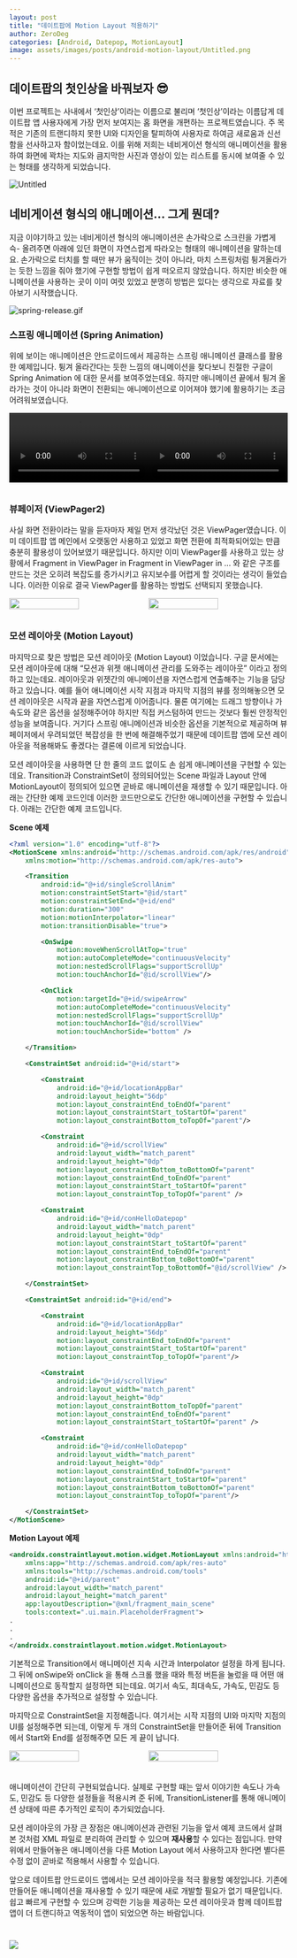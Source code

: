 ```yaml
---
layout: post
title: "데이트팝에 Motion Layout 적용하기"
author: ZeroDeg
categories: [Android, Datepop, MotionLayout]
image: assets/images/posts/android-motion-layout/Untitled.png
---
```


## 데이트팝의 **첫인상을 바꿔보자** 😎

이번 프로젝트는 사내에서 ‘첫인상’이라는 이름으로 불리며 ‘첫인상’이라는 이름답게 데이트팝 앱 사용자에게 가장 먼저 보여지는 홈 화면을 개편하는 프로젝트였습니다. 주 목적은 기존의 트랜디하지 못한 UI와 디자인을 탈피하여 사용자로 하여금 새로움과 신선함을 선사하고자 함이었는데요. 이를 위해 저희는 네비게이션 형식의 애니메이션을 활용하여 화면에 꽉차는 지도와 큼지막한 사진과 영상이 있는 리스트를 동시에 보여줄 수 있는 형태를 생각하게 되었습니다.

![Untitled](/assets/images/posts/android-motion-layout/Untitled.png)

## 네비게이션 형식의 애니메이션… 그게 뭔데?

지금 이야기하고 있는 네비게이션 형식의 애니메이션은 손가락으로 스크린을 가볍게 슥- 올려주면 아래에 있던 화면이 자연스럽게 따라오는 형태의 애니메이션을 말하는데요. 손가락으로 터치를 할 때만 뷰가 움직이는 것이 아니라, 마치 스프링처럼 튕겨올라가는 듯한 느낌을 줘야 했기에 구현할 방법이 쉽게 떠오르지 않았습니다. 하지만 비슷한 애니메이션을 사용하는 곳이 이미 여럿 있었고 분명히 방법은 있다는 생각으로 자료를 찾아보기 시작했습니다.

![spring-release.gif](/assets/images/posts/android-motion-layout/spring-release.gif)

### 스프링 애니메이션 (Spring Animation)

위에 보이는 애니메이션은 안드로이드에서 제공하는 스프링 애니메이션 클래스를 활용한 예제입니다. 튕겨 올라간다는 듯한 느낌의 애니메이션을 찾다보니 친절한 구글이 Spring Animation 에 대한 문서를 보여주었는데요. 하지만 애니메이션 끝에서 튕겨 올라가는 것이 아니라 화면이 전환되는 애니메이션으로 이어져야 했기에 활용하기는 조금 어려워보였습니다.

<div style="display: flex; margin-bottom: 35px;">
<video controls width="50%">
    <source src="/assets/images/posts/android-motion-layout/anim_page_transformer_zoomout.mp4" type="video/mp4">
</video>

<video controls width="50%">
    <source src="/assets/images/posts/android-motion-layout/anim_page_transformer_zoomout%201.mp4" type="video/mp4">
</video>
</div>

### 뷰페이저 (ViewPager2)

사실 화면 전환이라는 말을 듣자마자 제일 먼저 생각났던 것은 ViewPager였습니다. 이미 데이트팝 앱 메인에서 오랫동안 사용하고 있었고 화면 전환에 최적화되어있는 만큼 충분히 활용성이 있어보였기 때문입니다. 하지만 이미 ViewPager를 사용하고 있는 상황에서 Fragment in ViewPager in Fragment in ViewPager in … 와 같은 구조를 만드는 것은 오히려 복잡도를 증가시키고 유지보수를 어렵게 할 것이라는 생각이 들었습니다. 이러한 이유로 결국 ViewPager를 활용하는 방법도 선택되지 못했습니다.

<div style="display: flex;margin-bottom:35px;">
    <img width="50%" src="/assets/images/posts/android-motion-layout/youtube-motion.gif" />
    <img width="50%" src="/assets/images/posts/android-motion-layout/fragment-transition-1.gif" />
</div>

### 모션 레이아웃 (Motion Layout)

마지막으로 찾은 방법은 모션 레이아웃 (Motion Layout) 이었습니다. 구글 문서에는 모션 레이아웃에 대해 “모션과 위젯 애니메이션 관리를 도와주는 레이아웃” 이라고 정의하고 있는데요. 레이아웃과 위젯간의 애니메이션을 자연스럽게 연출해주는 기능을 담당하고 있습니다. 예를 들어 애니메이션 시작 지점과 마지막 지점의 뷰를 정의해놓으면 모션 레이아웃은 시작과 끝을 자연스럽게 이어줍니다. 물론 여기에는 드래그 방향이나 가속도와 같은 옵션을 설정해주어야 하지만 직접 커스텀하여 만드는 것보다 훨씬 안정적인 성능을 보여줍니다. 거기다 스프링 애니메이션과 비슷한 옵션을 기본적으로 제공하며 뷰페이저에서 우려되었던 복잡성을 한 번에 해결해주었기 때문에 데이트팝 앱에 모션 레이아웃을 적용해봐도 좋겠다는 결론에 이르게 되었습니다.

모션 레이아웃을 사용하면 단 한 줄의 코드 없이도 손 쉽게 애니메이션을 구현할 수 있는데요. Transition과 ConstraintSet이 정의되어있는 Scene 파일과 Layout 안에 MotionLayout이 정의되어 있으면 곧바로 애니메이션을 재생할 수 있기 때문입니다. 아래는 간단한 예제 코드인데 이러한 코드만으로도 간단한 애니메이션을 구현할 수 있습니다. 아래는 간단한 예제 코드입니다.

**Scene 예제**

```xml
<?xml version="1.0" encoding="utf-8"?>
<MotionScene xmlns:android="http://schemas.android.com/apk/res/android"
    xmlns:motion="http://schemas.android.com/apk/res-auto">

    <Transition
        android:id="@+id/singleScrollAnim"
        motion:constraintSetStart="@id/start"
        motion:constraintSetEnd="@+id/end"
        motion:duration="300"
        motion:motionInterpolator="linear"
        motion:transitionDisable="true">

        <OnSwipe
            motion:moveWhenScrollAtTop="true"
            motion:autoCompleteMode="continuousVelocity"
            motion:nestedScrollFlags="supportScrollUp"
            motion:touchAnchorId="@id/scrollView"/>

        <OnClick
            motion:targetId="@+id/swipeArrow"
            motion:autoCompleteMode="continuousVelocity"
            motion:nestedScrollFlags="supportScrollUp"
            motion:touchAnchorId="@id/scrollView"
            motion:touchAnchorSide="bottom" />

    </Transition>

    <ConstraintSet android:id="@+id/start">

        <Constraint
            android:id="@+id/locationAppBar"
            android:layout_height="56dp"
            motion:layout_constraintEnd_toEndOf="parent"
            motion:layout_constraintStart_toStartOf="parent"
            motion:layout_constraintBottom_toTopOf="parent"/>

        <Constraint
            android:id="@+id/scrollView"
            android:layout_width="match_parent"
            android:layout_height="0dp"
            motion:layout_constraintBottom_toBottomOf="parent"
            motion:layout_constraintEnd_toEndOf="parent"
            motion:layout_constraintStart_toStartOf="parent"
            motion:layout_constraintTop_toTopOf="parent" />

        <Constraint
            android:id="@+id/conHelloDatepop"
            android:layout_width="match_parent"
            android:layout_height="0dp"
            motion:layout_constraintStart_toStartOf="parent"
            motion:layout_constraintEnd_toEndOf="parent"
            motion:layout_constraintBottom_toBottomOf="parent"
            motion:layout_constraintTop_toBottomOf="@id/scrollView" />

    </ConstraintSet>

    <ConstraintSet android:id="@+id/end">

        <Constraint
            android:id="@+id/locationAppBar"
            android:layout_height="56dp"
            motion:layout_constraintEnd_toEndOf="parent"
            motion:layout_constraintStart_toStartOf="parent"
            motion:layout_constraintTop_toTopOf="parent"/>

        <Constraint
            android:id="@+id/scrollView"
            android:layout_width="match_parent"
            android:layout_height="0dp"
            motion:layout_constraintBottom_toTopOf="parent"
            motion:layout_constraintEnd_toEndOf="parent"
            motion:layout_constraintStart_toStartOf="parent" />

        <Constraint
            android:id="@+id/conHelloDatepop"
            android:layout_width="match_parent"
            android:layout_height="0dp"
            motion:layout_constraintEnd_toEndOf="parent"
            motion:layout_constraintStart_toStartOf="parent"
            motion:layout_constraintBottom_toBottomOf="parent"
            motion:layout_constraintTop_toTopOf="parent"/>

    </ConstraintSet>
</MotionScene>
```

**Motion Layout 예제**

```xml
<androidx.constraintlayout.motion.widget.MotionLayout xmlns:android="http://schemas.android.com/apk/res/android"
    xmlns:app="http://schemas.android.com/apk/res-auto"
    xmlns:tools="http://schemas.android.com/tools"
    android:id="@+id/parent"
    android:layout_width="match_parent"
    android:layout_height="match_parent"
    app:layoutDescription="@xml/fragment_main_scene"
    tools:context=".ui.main.PlaceholderFragment">
.
.
.
</androidx.constraintlayout.motion.widget.MotionLayout>
```

기본적으로 Transition에서 애니메이션 지속 시간과 Interpolator 설정을 하게 됩니다. 그 뒤에 onSwipe와 onClick 을 통해 스크롤 했을 때와 특정 버튼을 눌렀을 때 어떤 애니메이션으로 동작할지 설정하면 되는데요. 여기서 속도, 최대속도, 가속도, 민감도 등 다양한 옵션을 추가적으로 설정할 수 있습니다.

마지막으로 ConstraintSet을 지정해줍니다. 여기서는 시작 지점의 UI와 마지막 지점의 UI를 설정해주면 되는데, 이렇게 두 개의 ConstraintSet을 만들어준 뒤에 Transition에서 Start와 End를 설정해주면 모든 게 끝이 납니다.

<div style="display: flex;margin-bottom:35px;">
    <img width="50%" src="/assets/images/posts/android-motion-layout/Nov-15-2022_20-46-48.gif" />
    <img width="50%" src="/assets/images/posts/android-motion-layout/MotionLayout.gif" />
</div>

애니메이션이 간단히 구현되었습니다. 실제로 구현할 때는 앞서 이야기한 속도나 가속도, 민감도 등 다양한 설정들을 적용시켜 준 뒤에, TransitionListener를 통해 애니메이션 상태에 따른 추가적인 로직이 추가되었습니다.

모션 레이아웃의 가장 큰 장점은 애니메이션과 관련된 기능을 앞서 예제 코드에서 살펴 본 것처럼 XML 파일로 분리하여 관리할 수 있으며 **재사용**할 수 있다는 점입니다. 만약 위에서 만들어놓은 애니메이션을 다른 Motion Layout 에서 사용하고자 한다면 별다른 수정 없이 곧바로 적용해서 사용할 수 있습니다.

앞으로 데이트팝 안드로이드 앱에서는 모션 레이아웃을 적극 활용할 예정입니다. 기존에 만들어둔 애니메이션을 재사용할 수 있기 때문에 새로 개발할 필요가 없기 때문입니다. 쉽고 빠르게 구현할 수 있으며 강력한 기능을 제공하는 모션 레이아웃과 함께 데이트팝 앱이 더 트랜디하고 역동적이 앱이 되었으면 하는 바람입니다.

<div style="max-width: 500px; width: 100%; margin-top: 40px;" >
<a href="https://datepop.co.kr/exhibition/list/666" target="_blank" rel="noopener noreferrer">
 <img src="https://cdn.datepop.co.kr/image/marketing/exhibition/list/2024-10-31/tz9faq9gl8.png=w1080">
 </a>
</div>
